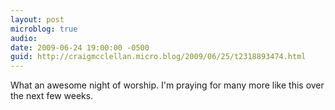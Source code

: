 ```yaml
---
layout: post
microblog: true
audio: 
date: 2009-06-24 19:00:00 -0500
guid: http://craigmcclellan.micro.blog/2009/06/25/t2318893474.html
---
```

What an awesome night of worship. I'm praying for many more like this over the next few weeks.
